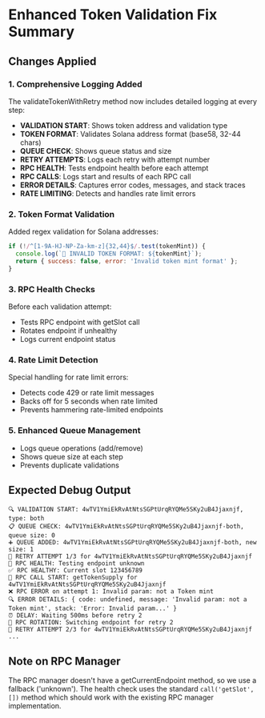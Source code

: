 # Enhanced Token Validation Fix Summary

## Changes Applied

### 1. Comprehensive Logging Added
The validateTokenWithRetry method now includes detailed logging at every step:
- **VALIDATION START**: Shows token address and validation type
- **TOKEN FORMAT**: Validates Solana address format (base58, 32-44 chars)
- **QUEUE CHECK**: Shows queue status and size
- **RETRY ATTEMPTS**: Logs each retry with attempt number
- **RPC HEALTH**: Tests endpoint health before each attempt
- **RPC CALLS**: Logs start and results of each RPC call
- **ERROR DETAILS**: Captures error codes, messages, and stack traces
- **RATE LIMITING**: Detects and handles rate limit errors

### 2. Token Format Validation
Added regex validation for Solana addresses:
```javascript
if (!/^[1-9A-HJ-NP-Za-km-z]{32,44}$/.test(tokenMint)) {
  console.log(`🚫 INVALID TOKEN FORMAT: ${tokenMint}`);
  return { success: false, error: 'Invalid token mint format' };
}
```

### 3. RPC Health Checks
Before each validation attempt:
- Tests RPC endpoint with getSlot call
- Rotates endpoint if unhealthy
- Logs current endpoint status

### 4. Rate Limit Detection
Special handling for rate limit errors:
- Detects code 429 or rate limit messages
- Backs off for 5 seconds when rate limited
- Prevents hammering rate-limited endpoints

### 5. Enhanced Queue Management
- Logs queue operations (add/remove)
- Shows queue size at each step
- Prevents duplicate validations

## Expected Debug Output
```
🔍 VALIDATION START: 4wTV1YmiEkRvAtNtsSGPtUrqRYQMe5SKy2uB4Jjaxnjf, type: both
📋 QUEUE CHECK: 4wTV1YmiEkRvAtNtsSGPtUrqRYQMe5SKy2uB4Jjaxnjf-both, queue size: 0
➕ QUEUE ADDED: 4wTV1YmiEkRvAtNtsSGPtUrqRYQMe5SKy2uB4Jjaxnjf-both, new size: 1
🔄 RETRY ATTEMPT 1/3 for 4wTV1YmiEkRvAtNtsSGPtUrqRYQMe5SKy2uB4Jjaxnjf
🏥 RPC HEALTH: Testing endpoint unknown
✅ RPC HEALTHY: Current slot 123456789
📡 RPC CALL START: getTokenSupply for 4wTV1YmiEkRvAtNtsSGPtUrqRYQMe5SKy2uB4Jjaxnjf
❌ RPC ERROR on attempt 1: Invalid param: not a Token mint
🔍 ERROR DETAILS: { code: undefined, message: 'Invalid param: not a Token mint', stack: 'Error: Invalid param...' }
⏰ DELAY: Waiting 500ms before retry 2
🔄 RPC ROTATION: Switching endpoint for retry 2
🔄 RETRY ATTEMPT 2/3 for 4wTV1YmiEkRvAtNtsSGPtUrqRYQMe5SKy2uB4Jjaxnjf
...
```

## Note on RPC Manager
The RPC manager doesn't have a getCurrentEndpoint method, so we use a fallback ('unknown'). The health check uses the standard `call('getSlot', [])` method which should work with the existing RPC manager implementation.